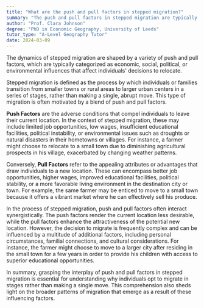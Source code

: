 ```yaml
---
title: "What are the push and pull factors in stepped migration?"
summary: "The push and pull factors in stepped migration are typically economic, social, political, or environmental circumstances that influence individuals' decisions to move."
author: "Prof. Clara Johnson"
degree: "PhD in Economic Geography, University of Leeds"
tutor_type: "A-Level Geography Tutor"
date: 2024-03-09
---
```


The dynamics of stepped migration are shaped by a variety of push and pull factors, which are typically categorized as economic, social, political, or environmental influences that affect individuals' decisions to relocate.

Stepped migration is defined as the process by which individuals or families transition from smaller towns or rural areas to larger urban centers in a series of stages, rather than making a single, abrupt move. This type of migration is often motivated by a blend of push and pull factors.

**Push Factors** are the adverse conditions that compel individuals to leave their current location. In the context of stepped migration, these may include limited job opportunities, low wages, insufficient educational facilities, political instability, or environmental issues such as droughts or natural disasters in their hometowns or villages. For instance, a farmer might choose to relocate to a small town due to diminishing agricultural prospects in his village, exacerbated by changing weather patterns.

Conversely, **Pull Factors** refer to the appealing attributes or advantages that draw individuals to a new location. These can encompass better job opportunities, higher wages, improved educational facilities, political stability, or a more favorable living environment in the destination city or town. For example, the same farmer may be enticed to move to a small town because it offers a vibrant market where he can effectively sell his produce.

In the process of stepped migration, push and pull factors often interact synergistically. The push factors render the current location less desirable, while the pull factors enhance the attractiveness of the potential new location. However, the decision to migrate is frequently complex and can be influenced by a multitude of additional factors, including personal circumstances, familial connections, and cultural considerations. For instance, the farmer might choose to move to a larger city after residing in the small town for a few years in order to provide his children with access to superior educational opportunities.

In summary, grasping the interplay of push and pull factors in stepped migration is essential for understanding why individuals opt to migrate in stages rather than making a single move. This comprehension also sheds light on the broader patterns of migration that emerge as a result of these influencing factors.
    